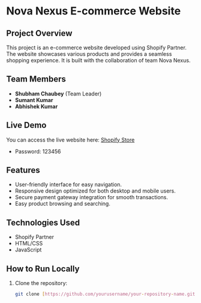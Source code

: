 # Nova Nexus E-commerce Website

## Project Overview
This project is an e-commerce website developed using Shopify Partner. The website showcases various products and provides a seamless shopping experience. It is built with the collaboration of team Nova Nexus.

## Team Members
- **Shubham Chaubey** (Team Leader)
- **Sumant Kumar**
- **Abhishek Kumar**

## Live Demo
You can access the live website here: [Shopify Store](https://adaajaipur0.myshopify.com/)
- Password: 123456

## Features
- User-friendly interface for easy navigation.
- Responsive design optimized for both desktop and mobile users.
- Secure payment gateway integration for smooth transactions.
- Easy product browsing and searching.

## Technologies Used
- Shopify Partner
- HTML/CSS
- JavaScript

## How to Run Locally
1. Clone the repository:
   ```bash
   git clone [https://github.com/yourusername/your-repository-name.git](https://github.com/Shubham713-lab/Adaa-Jaipur/settings)

